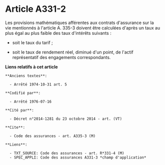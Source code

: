 # Article A331-2

Les provisions mathématiques afférentes aux contrats d'assurance sur la vie mentionnés à l'article A. 335-3 doivent être
calculées d'après un taux au plus égal au plus faible des taux d'intérêts suivants :

- soit le taux du tarif ;

- soit le taux de rendement réel, diminué d'un point, de l'actif représentatif des engagements correspondants.

**Liens relatifs à cet article**

	**Anciens textes**:

	  - Arrêté 1974-10-31 art. 5

	**Codifié par**:

	  - Arrêté 1976-07-16

	**Cité par**:

	  - Décret n°2014-1281 du 23 octobre 2014 - art. (VT)

	**Cite**:

	  - Code des assurances - art. A335-3 (M)

	**Liens**:

	  - TXT_SOURCE: Code des assurances - art. R*331-4 (M)
	  - SPEC_APPLI: Code des assurances A331-3 *champ d'application*
